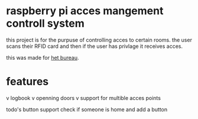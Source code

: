 # raspberry pi acces mangement controll system

this project is for the purpuse of controlling acces to certain rooms. the user scans their RFID card and then if the user has privlage it receives acces.

this was made for [het bureau](https://www.het-bureau.com/).

# features
v logbook
v openning doors
v support for multible acces points

todo's
button support
check if someone is home and add a button